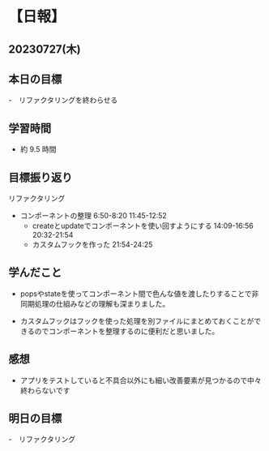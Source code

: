 # 【日報】
## 20230727(木)
## 本日の目標
-　リファクタリングを終わらせる

## 学習時間
- 約 9.5 時間

## 目標振り返り
リファクタリング
- コンポーネントの整理 6:50-8:20 11:45-12:52
  - createとupdateでコンポーネントを使い回すようにする 14:09-16:56 20:32-21:54
  - カスタムフックを作った 21:54-24:25

## 学んだこと
- popsやstateを使ってコンポーネント間で色んな値を渡したりすることで非同期処理の仕組みなどの理解も深まりました。

- カスタムフックはフックを使った処理を別ファイルにまとめておくことができるのでコンポーネントを整理するのに便利だと思いました。

## 感想
- アプリをテストしていると不具合以外にも細い改善要素が見つかるので中々終わらないです

## 明日の目標
-　リファクタリング


